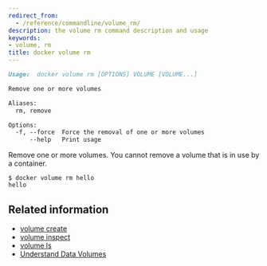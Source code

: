 ```yaml
---
redirect_from:
  - /reference/commandline/volume_rm/
description: the volume rm command description and usage
keywords:
- volume, rm
title: docker volume rm
---
```


```markdown
Usage:  docker volume rm [OPTIONS] VOLUME [VOLUME...]

Remove one or more volumes

Aliases:
  rm, remove

Options:
  -f, --force  Force the removal of one or more volumes
      --help   Print usage
```

Remove one or more volumes. You cannot remove a volume that is in use by a container.

    $ docker volume rm hello
    hello

## Related information

* [volume create](volume_create.md)
* [volume inspect](volume_inspect.md)
* [volume ls](volume_ls.md)
* [Understand Data Volumes](../../tutorials/dockervolumes.md)
